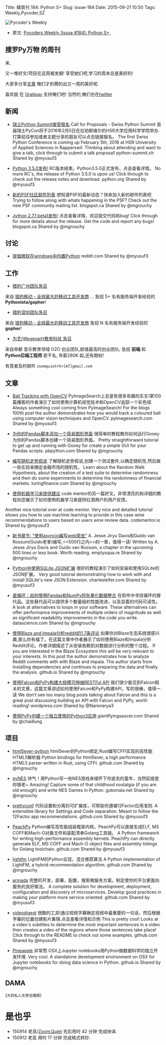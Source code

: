 Title: 蠎周刊 184: Python S+
Slug: issue-184
Date: 2015-09-21 10:50
Tags: Weekly,Pycoder,SZ


![Pycoder's Weekly](https://gallery.mailchimp.com/9735795484d2e4c204da82a29/images/Image_202014_01_22_20at_2010.45.04_20AM9789bf.png)


- 原文: [Pycoders Weekly (Issue #184): Python S+ ](http://us4.campaign-archive1.com/?u=9735795484d2e4c204da82a29&id=02385c8874)



## 搜罗Py万物 的周刊

亲,


又一堆好文/项目在这周被发掘!
享受她们吧,学习的周末总是美好的!

大家多分享[文章](http://pycoders.com/submissions/)
俺们才折腾的出又一周的美好呢.

喜欢就
在 [Gratipay](https://www.gratipay.com/PycodersWeekly)
支持俺们吧!
当然的,俺们也在[twitter](http://www.twitter.com/pycoders)


## 新闻
- [瑞士Python Summit接受报名](http://www.python-summit.ch/pages/call-for-proposals.html)
Call for Proposals - Swiss Python Summit 
首届瑞士PyCon将于2016年2月5日在拉珀斯维尔的HSR大学应用科学学院举办.打算前往参加或者主题分享的朋友可以点击链接报名。
The first Swiss Python Conference is coming up February 5th, 2016 at HSR University of Applied Sciences in Rapperswil. Thinking about attending and want to give a talk, click through to submit a talk proposal!
python-summit.ch
Shared by @myusuf3
 

- [Python 3.5.0发布!](https://www.python.org/downloads/release/python-350/) 
RC版本结束。Python3.5.0正式发布，点击查看详情。
No more RC's, the release of Python 3.5.0 is upon us! Click through to check out the release notes and download. 
python.org
Shared by @myusuf3
 

- [新的PSF社区邮件列表](http://pyfound.blogspot.ca/2015/09/new-psf-community-mailing-list.html) 
想知道PSF的最新动态？快来加入新的邮件列表吧
Trying to follow along with whats happening in the PSF? Check out the new PSF community mailing list. 
blogspot.ca
Shared by @mgrouchy
 

- [Jython 2.7.1 beta1发布!](http://fwierzbicki.blogspot.ca/2015/09/on-behalf-of-jython-development-team-im.html) 
点击查看详情，欢迎提交代码和bug!
Click through for more details about the release. Get the code and report any bugs!
blogspot.ca
Shared by @mgrouchy

## 讨论
- [提倡微软在windows中内置Python](https://www.reddit.com/r/Python/comments/3l0o5p/ask_microsoft_to_include_python_in_windows_by/)
reddit.com
Shared by @myusuf3



## 工作
- [猎豹广州团队急召](https://github.com/cheetahmobile/CMBM/wiki/BmGzHr)

来自 [猎豹移动 - 全球最大的移动工具开发商](http://www.cmcm.com/zh-cn/cm-backup/) ...
急招 5+ 名有服务端开发经验的 **Pythonista/gopher**!

- [猎豹深圳团队急召](https://github.com/cheetahmobile/CMBM/wiki/BmSzHr)

来自 [猎豹移动 - 全球最大的移动工具开发商](http://www.cmcm.com/zh-cn/cm-backup/)
急招 N 名有服务端开发经验的 **gopher**!

- [为艺(Wegenart)教育科技 急召](https://github.com/ZoomQuiet/zoomquiet/wiki/Hr4Wegenart)

来自帝都 音乐教育领域 O2O 创业团队,颜值最高的创业团队;
急招 **前端** 和 **Python后端工程师** 若干名, 年薪280K 起,还有期权!

有意者及时邮件 `zoomquiet+hr[AT]gmail.com`

## 文章

- [Ball Tracking with OpenCV](http://www.pyimagesearch.com/2015/09/14/ball-tracking-with-opencv/)
PyImageSearch上总是有很多有趣的东东!第100篇播客的作者演示了如何使用计算机视觉技术和OpenCV追踪一个彩色球.
Always something cool coming from PyImageSearch! For the blogs 100th post the author demonstrates how you would track a coloured ball using computer vision techniques and OpenCV. 
pyimagesearch.com
Shared by @myusuf3
 

- [为你的Pandas脚本添加一个简易图形界面](http://pbpython.com/pandas-gui.html)
很简单的教程教你如何运行Gooey为你的Pandas脚本创建一个简易图形界面。
Pretty straightforward tutorial to get up and running with Gooey for create a simple GUI for your Pandas scripts. 
pbpython.com
Shared by @mgrouchy
 

- [编写随机走势假说](http://www.turingfinance.com/hacking-the-random-walk-hypothesis/)
了解随机走势假说,创建一个测试套件,以确定随机性,然后做一些实验来确定金融市场的随机性。
Learn about the Random Walk Hypothesis, about the creation of a test suite to determine randomness and then do some experiments to determine the randomness of financial markets. 
turingfinance.com
Shared by @mgrouchy
 

- [使用机器学习来提供建议](https://www.codementor.io/python/tutorial/build-data-products-django-machine-learning-clustering-user-preferences)
code mentor的另一篇好文。非常漂亮的和详细的教程向您展示了如何使用机器学习来提供红酒用户的用户反馈。

Another nice tutorial over at code mentor. Very nice and detailed tutorial shows you how to use machine learning to provide in this case wine recommendations to users based on users wine review data. 
codementor.io
Shared by @myusuf3
 

- [新书章节: "使用asyncio编写web爬虫"](http://emptysqua.re/blog/500-lines-web-crawler-asyncio-coroutines/)
A. Jesse Jiryu Davis和Guido van Rossum(Guido老爹)编写,<<500行之内>>的一章，值得一读!
Written by A. Jesse Jiryu Davis and Guido van Rossum, a chapter in the upcoming 500 lines or less book. Worth reading. 
emptysqua.re
Shared by @mgrouchy
 

- [Python中使用SQLite JSON扩展](http://charlesleifer.com/blog/using-the-sqlite-json-extension-with-python/) 
很好的教程演示了如何安装和使用SQLite的JSON扩展。
Very good tutorial demonstrating how to work with and install SQLite's new JSON Extension. 
charlesleifer.com
Shared by @myusuf3
 

- [直循环：如何使用Pandas和NumPy将矢量化数据整合](http://blog.datascience.com/straightening-loops-how-to-vectorize-data-aggregation-with-pandas-and-numpy/)
在软件中寻找循环的替代品。这些替代品可以提供多个数量级的性能改进，以及显着的代码可读性。
A look at alternatives to loops in your software. These alternatives can offer performance improvements of multiple orders of magnitude as well as significant readability improvements in the code you write. 
datascience.com
Shared by @mgrouchy
 

- [使用Blaze and Impala分析reddit的1.7条评论](http://blaze.github.io/blog/2015/09/16/reddit-impala/)
如果你对Blaze生态系统很感兴趣,那么你有福了。在这篇文章中作者展示了如何使用Blaze和Impala分析Reddit评论。作者详细描述了从安装依赖到对数据进行分析的整个过程。
If you are interested in the Blaze Ecosystem this will be very relevant to your interests. In this post the author demonstrates how to analyze Reddit comments with with Blaze and impala. The author starts from Installing dependencies and continues to preparing the data and finally the analysis. 
github.io
Shared by @mgrouchy
 

- [使用Falcon和PyPy构建大规模可伸缩RESTFul API](https://impythonist.wordpress.com/2015/09/12/build-massively-scalable-restful-api-with-falcon-and-pypy/)
我们很少能见到Falcon相关的文章，这篇文章讲述如何使用Falcon和PyPy构建API，写的很棒，值得一读
We don't see too many blog posts talking about Falcon and this is a great post discussing building an API with Falcon and PyPy, worth reading!
wordpress.com
Shared by @Narenarya3
 

- [使用PyPy创建一个独立使用的Python3应用](http://www.giantflyingsaucer.com/blog/?p=5680)
giantflyingsaucer.com
Shared by @chadlung

## 项目
- [html5ever-python](https://github.com/SimonSapin/html5ever-python) 
html5ever的Python绑定,Rust编写CFFI实现的高性能HTML5解析器
Python bindings for html5ever, a high performance HTML5 parser written in Rust, using CFFI. 
github.com
Shared by @mgrouchy
 

- [pyNES](http://gutomaia.net/pyNES/) 
帅气！用Python写一些NES游戏来缅怀下你逝去的童年，当然前提是你够老~
Amazing! Capture some of that childhood nostalgia (if you are old enough) and write NES Games in Python. 
gutomaia.net
Shared by @mgrouchy
 

- [prettyconf](https://github.com/osantana/prettyconf) 
代码设置和分离的可扩展库，可帮助你遵循12Factor应用准则.
A extensible library for Settings and Code separation. Meant to follow the 12Factor app recommendations. 
github.com
Shared by @myusuf3
 

- [PeachPy](https://github.com/Maratyszcza/PeachPy)
Python编写高性能组装框架内核。PeachPy可以直接生成ELF, MS COFF和Mach-O对象文件和装配清单Golang工具链。
A Python framework for writing high-performance assembly kernels. PeachPy can directly generate ELF, MS COFF and Mach-O object files and assembly listings for Golang toolchain.
github.com
Shared by @myusuf3
 

- [lightfm](https://github.com/lyst/lightfm) 
LightFM的Python实现，混合推荐算法
A Python implementation of LightFM, a hybrid recommendation algorithm.
github.com
Shared by @mgrouchy
 

- [armada](https://github.com/armadaplatform/armada) 
完整的开发，部署，配置，搜索微服务方案。制定使你的平台更面向服务的良好做法。
A complete solution for development, deployment, configuration and discovery of microservices. Develop good practices in making your platform more service oriented. 
github.com
Shared by @myusuf3
 

- [videodigest](https://github.com/agermanidis/videodigest)
很酷的工具!通过视频字幕确定视频中最重要的一句话，然后根据字幕的位置创建影片集锦.点击查看详情和示例
This is pretty cool! Looks at a video's subtitles to determine the most important sentences in a video then creates a video of the regions where those sentences take place! Click through to the README to check out some examples. 
github.com
Shared by @myusuf3
 

- [Pineapple](http://nwhitehead.github.io/pineapple/) 
非常赞.OSX上Jupyter notebooks用Python做数据科学的独立开发环境.
Very cool. A standalone development environment on OSX for Jupyter notebooks for doing data science in Python. 
github.io
Shared by @mgrouchy


## DAMA
(`大妈私人无责任播报`)

# 是也乎

- 150914 老高/[Zoom.Quiet](http://zoomquiet.org/) 先后用时 42 分钟 完成快译.
- 150912 老高 用时 17 分钟 完成格式转抄.